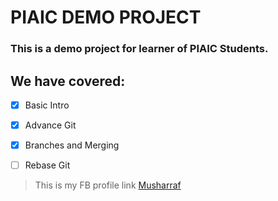# PIAIC DEMO PROJECT
### This is a demo project for learner of PIAIC Students.

## We have covered:
- [X] Basic Intro
- [X] Advance Git
- [X] Branches and Merging
- [ ] Rebase Git


> This is my FB profile link [Musharraf](https://www.facebook.com/S.M.Musharraf.J)

